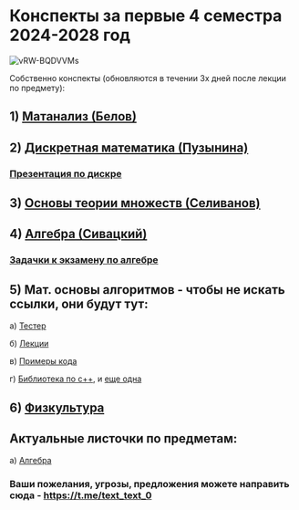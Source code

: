 # Конспекты за первые 4 семестра 2024-2028 год
![vRW-BQDVVMs](https://github.com/user-attachments/assets/9ebe1081-d2ff-4129-98f5-816c3dca3ed6)


Собственно конспекты (обновляются в течении 3х дней после лекции по предмету):
## 1) [Матанализ (Белов)](https://github.com/MCS-Latex-profile/conspects/blob/main/Matan.pdf)
## 2) [Дискретная математика (Пузынина)](https://github.com/MCS-Latex-profile/conspects/blob/main/Discr_math.pdf)
### [Презентация по дискре](https://github.com/MCS-Latex-profile/conspects/blob/main/%D0%94%D0%B8%D1%81%D0%BA%D1%80%D0%B5%D1%82%D0%BD%D0%B0%D1%8F%20%D0%BC%D0%B0%D1%82%D0%B5%D0%BC%D0%B0%D1%82%D0%B8%D0%BA%D0%B0%20%D0%BB%D0%B5%D0%BA%D1%86%D0%B8%D0%B8%20(1).pdf)
## 3) [Основы теории множеств (Селиванов)](https://github.com/vseliv/Sets-2024-1)
## 4) [Алгебра (Сивацкий)](https://github.com/MCS-Latex-profile/conspects/blob/main/%D0%9A%D0%BE%D0%BD%D1%81%D0%BF%D0%B5%D0%BA%D1%82_%D0%BF%D0%BE_%D0%B0%D0%BB%D0%B3%D0%B5%D0%B1%D1%80%D0%B5.pdf)

### [Задачки к экзамену по алгебре](https://github.com/MCS-Latex-profile/conspects/blob/main/Algebra_tasks.pdf)

## 5) Мат. основы алгоритмов - чтобы не искать ссылки, они будут тут: 

  а) [Тестер](https://tsweb.ru/t/)
  
  б) [Лекции](https://tsweb.ru/spbsu/bachelor-2024/)

  в) [Примеры кода](https://tsweb.ru/spbsu/bachelor-2024/240917_b24/)

  г) [Библиотека по с++](https://en.cppreference.com/w/cpp/algorithm), и [еще одна](https://www.cplusplus.com/reference/algorithm/) 

## 6) [Физкультура](https://timetable.spbu.ru/Events/PhysTraining)
## Актуальные листочки по предметам:
a) [Алгебра](https://github.com/MCS-Latex-profile/conspects/blob/main/24-09rings.pdf)
### Ваши пожелания, угрозы, предложения можете направить сюда - https://t.me/text_text_0
